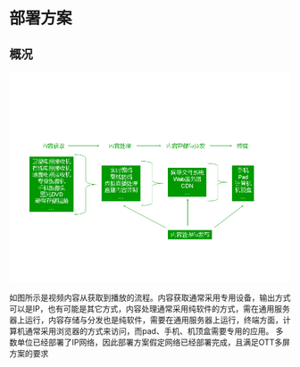 # 部署方案

## 概况

![](../images/deployment.png)

如图所示是视频内容从获取到播放的流程。内容获取通常采用专用设备，输出方式可以是IP，也有可能是其它方式，内容处理通常采用纯软件的方式，需在通用服务器上运行，内容存储与分发也是纯软件，需要在通用服务器上运行，终端方面，计算机通常采用浏览器的方式来访问，而pad、手机、机顶盒需要专用的应用。
多数单位已经部署了IP网络，因此部署方案假定网络已经部署完成，且满足OTT多屏方案的要求



